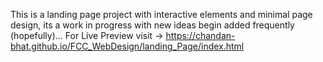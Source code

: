 This is a landing page project with interactive elements and minimal page design, its a work in progress with new ideas begin added frequently (hopefully)...
For Live Preview visit -> https://chandan-bhat.github.io/FCC_WebDesign/landing_Page/index.html
